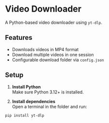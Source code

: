 # Video Downloader

A Python-based video downloader using `yt-dlp`.

## Features

- Downloads videos in MP4 format
- Download multiple videos in one session
- Configurable download folder via `config.json`

## Setup

1. **Install Python**  
Make sure Python 3.12+ is installed.

2. **Install dependencies**  
Open a terminal in the folder and run:
```bash
pip install yt-dlp

